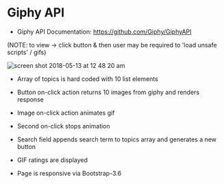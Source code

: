 # Giphy API  

* Giphy API Documentation: https://github.com/Giphy/GiphyAPI

(NOTE: to view -> click button & then user may be required to 'load unsafe scripts' / gifs)

![screen shot 2018-05-13 at 12 48 20 am](https://user-images.githubusercontent.com/34081511/39963946-ae250478-5647-11e8-9383-c6ce21f61608.png)

* Array of topics is hard coded with 10 list elements 
* Button on-click action returns 10 images from giphy and renders response  
* Image on-click action animates gif
* Second on-click stops animation
* Search field appends search term to topics array and generates a new button 


* GIF ratings are displayed
* Page is responsive via Bootstrap-3.6
